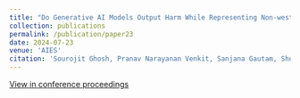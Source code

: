 ```yaml
---
title: "Do Generative AI Models Output Harm While Representing Non-western Cultures: Evidence from a Community-Centered Approach"
collection: publications
permalink: /publication/paper23
date: 2024-07-23
venue: 'AIES'
citation: 'Sourojit Ghosh, Pranav Narayanan Venkit, Sanjana Gautam, Shomir Wilson, and Aylin Caliskan. (2024). Do Generative AI Models Output Harm While Representing Non-Western Cultures: Evidence from a Community-Centered Approach. Proceedings of the Seventh AAAI/ACM Conference on AI, Ethics, and Society, p. 476-489.'
---
```


[View in conference proceedings](https://ojs.aaai.org/index.php/AIES/article/view/31651)
